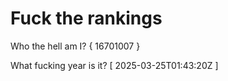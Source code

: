 # Fuck the rankings

Who the hell am I?
{ 16701007 }

What fucking year is it?
[ 2025-03-25T01:43:20Z ]
